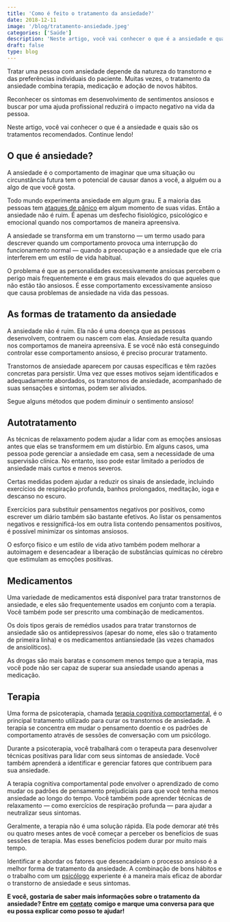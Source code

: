 ```yaml
---
title: 'Como é feito o tratamento da ansiedade?'
date: 2018-12-11
image: '/blog/tratamento-ansiedade.jpeg'
categories: ['Saúde']
description: 'Neste artigo, você vai conhecer o que é a ansiedade e quais são os tratamentos recomendados. Continue lendo!'
draft: false
type: blog
---
```


Tratar uma pessoa com ansiedade depende da natureza do transtorno e das preferências individuais do paciente. Muitas vezes, o tratamento da ansiedade combina terapia, medicação e adoção de novos hábitos.

Reconhecer os sintomas em desenvolvimento de sentimentos ansiosos e buscar por uma ajuda profissional reduzirá o impacto negativo na vida da pessoa.

Neste artigo, você vai conhecer o que é a ansiedade e quais são os tratamentos recomendados. Continue lendo!

## **O que é ansiedade?**

A ansiedade é o comportamento de imaginar que uma situação ou circunstância futura tem o potencial de causar danos a você, a alguém ou a algo de que você gosta.

Todo mundo experimenta ansiedade em algum grau. E a maioria das pessoas tem [ataques de pânico](/sindrome-do-panico-entenda-melhor/) em algum momento de suas vidas. Então a ansiedade não é ruim. É apenas um desfecho fisiológico, psicológico e emocional quando nos comportamos de maneira apreensiva.

A ansiedade se transforma em um transtorno — um termo usado para descrever quando um comportamento provoca uma interrupção do funcionamento normal — quando a preocupação e a ansiedade que ele cria interferem em um estilo de vida habitual.

O problema é que as personalidades excessivamente ansiosas percebem o perigo mais frequentemente e em graus mais elevados do que aqueles que não estão tão ansiosos. É esse comportamento excessivamente ansioso que causa problemas de ansiedade na vida das pessoas.

## **As formas de tratamento da ansiedade**

A ansiedade não é ruim. Ela não é uma doença que as pessoas desenvolvem, contraem ou nascem com elas. Ansiedade resulta quando nos comportamos de maneira apreensiva. E se você não está conseguindo controlar esse comportamento ansioso, é preciso procurar tratamento.

Transtornos de ansiedade aparecem por causas específicas e têm razões concretas para persistir. Uma vez que esses motivos sejam identificados e adequadamente abordados, os transtornos de ansiedade, acompanhado de suas sensações e sintomas, podem ser aliviados.

Segue alguns métodos que podem diminuir o sentimento ansioso!

## **Autotratamento**

As técnicas de relaxamento podem ajudar a lidar com as emoções ansiosas antes que elas se transformem em um distúrbio. Em alguns casos, uma pessoa pode gerenciar a ansiedade em casa, sem a necessidade de uma supervisão clínica. No entanto, isso pode estar limitado a períodos de ansiedade mais curtos e menos severos.

Certas medidas podem ajudar a reduzir os sinais de ansiedade, incluindo exercícios de respiração profunda, banhos prolongados, meditação, ioga e descanso no escuro.

Exercícios para substituir pensamentos negativos por positivos, como escrever um diário também são bastante efetivos. Ao listar os pensamentos negativos e ressignificá-los em outra lista contendo pensamentos positivos, é possível minimizar os sintomas ansiosos.

O esforço físico e um estilo de vida ativo também podem melhorar a autoimagem e desencadear a liberação de substâncias químicas no cérebro que estimulam as emoções positivas.

## **Medicamentos**

Uma variedade de medicamentos está disponível para tratar transtornos de ansiedade, e eles são frequentemente usados em conjunto com a terapia. Você também pode ser prescrito uma combinação de medicamentos.

Os dois tipos gerais de remédios usados para tratar transtornos de ansiedade são os antidepressivos (apesar do nome, eles são o tratamento de primeira linha) e os medicamentos antiansiedade (às vezes chamados de ansiolíticos).

As drogas são mais baratas e consomem menos tempo que a terapia, mas você pode não ser capaz de superar sua ansiedade usando apenas a medicação.

## **Terapia**

Uma forma de psicoterapia, chamada [terapia cognitiva comportamental](/como-funciona-a-terapia-cognitiva-comportamental/), é o principal tratamento utilizado para curar os transtornos de ansiedade. A terapia se concentra em mudar o pensamento doentio e os padrões de comportamento através de sessões de conversação com um psicólogo.

Durante a psicoterapia, você trabalhará com o terapeuta para desenvolver técnicas positivas para lidar com seus sintomas de ansiedade. Você também aprenderá a identificar e gerenciar fatores que contribuem para sua ansiedade.

A terapia cognitiva comportamental pode envolver o aprendizado de como mudar os padrões de pensamento prejudiciais para que você tenha menos ansiedade ao longo do tempo. Você também pode aprender técnicas de relaxamento — como exercícios de respiração profunda — para ajudar a neutralizar seus sintomas.

Geralmente, a terapia não é uma solução rápida. Ela pode demorar até três ou quatro meses antes de você começar a perceber os benefícios de suas sessões de terapia. Mas esses benefícios podem durar por muito mais tempo.

Identificar e abordar os fatores que desencadeiam o processo ansioso é a melhor forma de tratamento da ansiedade. A combinação de bons hábitos e o trabalho com um [psicólogo](/pra-que-serve-um-psicologo-clinico/) experiente é a maneira mais eficaz de abordar o transtorno de ansiedade e seus sintomas.

**E você, gostaria de saber mais informações sobre o tratamento da ansiedade? Entre em** **[contato](/contato/)** **comigo e marque uma conversa para que eu possa explicar como posso te ajudar!**

